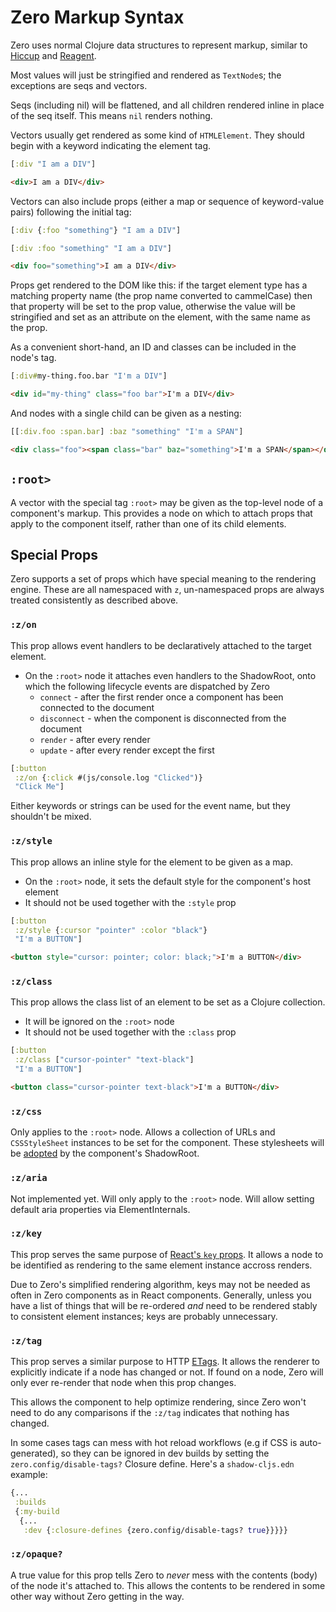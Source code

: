 # Zero Markup Syntax
Zero uses normal Clojure data structures to represent markup, similar to
[Hiccup](https://github.com/weavejester/hiccup) and
[Reagent](https://reagent-project.github.io/).

Most values will just be stringified and rendered as `TextNode`s; the exceptions
are seqs and vectors.

Seqs (including nil) will be flattened, and all children rendered inline in place
of the seq itself.  This means `nil` renders nothing.

Vectors usually get rendered as some kind of `HTMLElement`.  They should
begin with a keyword indicating the element tag.

```clojure
[:div "I am a DIV"]
```
```html
<div>I am a DIV</div>
```

Vectors can also include props (either a map or sequence of keyword-value pairs)
following the initial tag:

```clojure
[:div {:foo "something"} "I am a DIV"]
```
```clojure
[:div :foo "something" "I am a DIV"]
```
```html
<div foo="something">I am a DIV</div>
```

Props get rendered to the DOM like this: if the target element type has a matching
property name (the prop name converted to cammelCase) then that property will be
set to the prop value, otherwise the value will be stringified and set as an attribute
on the element, with the same name as the prop.

As a convenient short-hand, an ID and classes can be included in the node's tag.
```clojure
[:div#my-thing.foo.bar "I'm a DIV"]
```
```html
<div id="my-thing" class="foo bar">I'm a DIV</div>
```

And nodes with a single child can be given as a nesting:
```clojure
[[:div.foo :span.bar] :baz "something" "I'm a SPAN"]
```
```html
<div class="foo"><span class="bar" baz="something">I'm a SPAN</span></div>
```

## `:root>`
A vector with the special tag `:root>` may be given as the top-level node of a component's
markup.  This provides a node on which to attach props that apply to the component itself,
rather than one of its child elements.

## Special Props
Zero supports a set of props which have special meaning to the rendering
engine.  These are all namespaced with `z`, un-namespaced props are always treated
consistently as described above.

### `:z/on`
This prop allows event handlers to be declaratively attached to the target element.
- On the `:root>` node it attaches even handlers to the ShadowRoot, onto which the
  following lifecycle events are dispatched by Zero
    + `connect` - after the first render once a component has been connected to the document
    + `disconnect` - when the component is disconnected from the document
    + `render` - after every render
    + `update` - after every render except the first
```clojure
[:button
 :z/on {:click #(js/console.log "Clicked")}
 "Click Me"]
```

Either keywords or strings can be used for the event name, but they shouldn't be mixed.

### `:z/style`
This prop allows an inline style for the element to be given as a map.
- On the `:root>` node, it sets the default style for the component's host element
- It should not be used together with the `:style` prop
```clojure
[:button
 :z/style {:cursor "pointer" :color "black"}
 "I'm a BUTTON"]
```
```html
<button style="cursor: pointer; color: black;">I'm a BUTTON</div>
```

### `:z/class`
This prop allows the class list of an element to be set as a Clojure collection.
- It will be ignored on the `:root>` node
- It should not be used together with the `:class` prop
```clojure
[:button
 :z/class ["cursor-pointer" "text-black"]
 "I'm a BUTTON"]
```
```html
<button class="cursor-pointer text-black">I'm a BUTTON</div>
```

### `:z/css`
Only applies to the `:root>` node.  Allows a collection of URLs
and `CSSStyleSheet` instances to be set for the component.  These
stylesheets will be
[adopted](https://developer.mozilla.org/en-US/docs/Web/API/Document/adoptedStyleSheets)
by the component's ShadowRoot.

### `:z/aria`
Not implemented yet.  Will only apply to the `:root>` node.  Will allow setting default
aria properties via ElementInternals.

### `:z/key`
This prop serves the same purpose of
[React's `key` props](https://developer.mozilla.org/en-US/docs/Web/API/Document/adoptedStyleSheets).
It allows a node to be identified as rendering to the same element instance accross renders.

Due to Zero's simplified rendering algorithm, keys may not be needed as often in Zero
components as in React components.  Generally, unless you have a list of things that
will be re-ordered _and_ need to be rendered stably to consistent element instances;
keys are probably unnecessary.

### `:z/tag`
This prop serves a similar purpose to HTTP [ETags](https://developer.mozilla.org/en-US/docs/Web/HTTP/Headers/ETag).  It allows the renderer to explicitly indicate if a node has changed or not.  If found
on a node, Zero will only ever re-render that node when this prop changes.

This allows the component to help optimize rendering, since Zero won't need to do any comparisons
if the `:z/tag` indicates that nothing has changed.

In some cases tags can mess with hot reload workflows (e.g if CSS is auto-generated),
so they can be ignored in dev builds by setting the `zero.config/disable-tags?` Closure
define.  Here's a `shadow-cljs.edn` example:
```clojure
{...
 :builds
 {:my-build
  {...
   :dev {:closure-defines {zero.config/disable-tags? true}}}}}
```

### `:z/opaque?`
A true value for this prop tells Zero to _never_ mess with the contents (body) of the node it's attached to.
This allows  the contents to be rendered in some other way without Zero getting in the way.